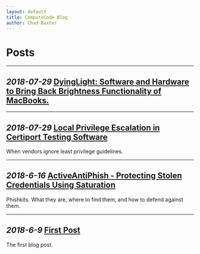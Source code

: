 ```yaml
---
layout: default
title: ComputeCode Blog
author: Chad Baxter
---
```

Posts
===

<hr>

<strong> _2018-07-29_ [DyingLight: Software and Hardware to Bring Back Brightness Functionality of MacBooks.](DyingLight.html)</strong>
---



<hr>

<strong> _2018-07-29_ [Local Privilege Escalation in Certiport Testing Software](2018-07-29_1.html)</strong>
---

When vendors ignore least privilege guidelines.

<hr>

<strong>_2018-6-16_ [ActiveAntiPhish - Protecting Stolen Credentials Using Saturation](2018-06-16_1.html)</strong>
---

Phishkits. What they are, where to find them, and how to defend against them.

<hr>

<strong>_2018-6-9_ [First Post](2018-06-09_1.html)</strong>
---

The first blog post.
